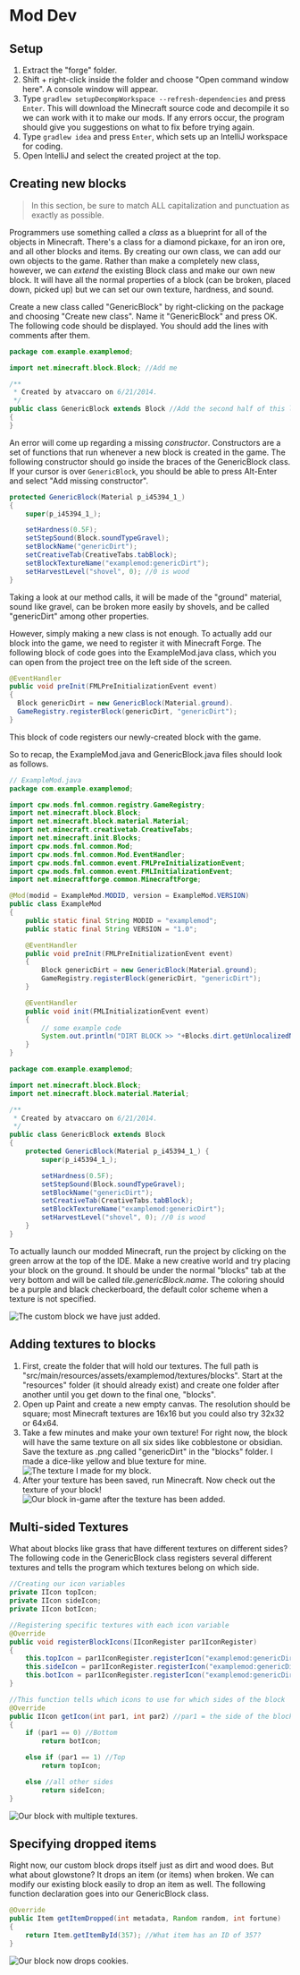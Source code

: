 # Mod Dev

## Setup

1. Extract the "forge" folder.
1. Shift + right-click inside the folder and choose "Open command window here". A console window will appear.
1. Type `gradlew setupDecompWorkspace --refresh-dependencies` and press `Enter`. This will download the Minecraft source code and decompile it so we can work with it to make our mods. If any errors occur, the program should give you suggestions on what to fix before trying again.
1. Type `gradlew idea` and press `Enter`, which sets up an IntelliJ workspace for coding.
1. Open IntelliJ and select the created project at the top.

## Creating new blocks

> In this section, be sure to match ALL capitalization and punctuation as exactly as possible.

Programmers use something called a _class_ as a blueprint for all of the objects in Minecraft. There's a class for a diamond pickaxe, for an iron ore, and all other blocks and items. By creating our own class, we can add our own objects to the game. Rather than make a completely new class, however, we can _extend_ the existing Block class and make our own new block. It will have all the normal properties of a block (can be broken, placed down, picked up) but we can set our own texture, hardness, and sound.

Create a new class called "GenericBlock" by right-clicking on the package and choosing "Create new class". Name it "GenericBlock" and press OK. The following code should be displayed. You should add the lines with comments after them.

```java
package com.example.examplemod;

import net.minecraft.block.Block; //Add me

/**
 * Created by atvaccaro on 6/21/2014.
 */
public class GenericBlock extends Block //Add the second half of this line
{
}
```

An error will come up regarding a missing _constructor_. Constructors are a set of functions that run whenever a new block is created in the game. The following constructor should go inside the braces of the GenericBlock class. If your cursor is over `GenericBlock`, you should be able to press Alt-Enter and select "Add missing constructor".

```java
protected GenericBlock(Material p_i45394_1_)
{
    super(p_i45394_1_);

    setHardness(0.5F);
    setStepSound(Block.soundTypeGravel);
    setBlockName("genericDirt");
    setCreativeTab(CreativeTabs.tabBlock);
    setBlockTextureName("examplemod:genericDirt");
    setHarvestLevel("shovel", 0); //0 is wood
}
```

Taking a look at our method calls, it will be made of the "ground" material, sound like gravel, can be broken more easily by shovels, and be called "genericDirt" among other properties.

However, simply making a new class is not enough. To actually add our block into the game, we need to register it with Minecraft Forge. The following block of code goes into the ExampleMod.java class, which you can open from the project tree on the left side of the screen.

```java
@EventHandler
public void preInit(FMLPreInitializationEvent event)
{
  Block genericDirt = new GenericBlock(Material.ground).
  GameRegistry.registerBlock(genericDirt, "genericDirt");
}
```

This block of code registers our newly-created block with the game.

So to recap, the ExampleMod.java and GenericBlock.java files should look as follows.

```java
// ExampleMod.java
package com.example.examplemod;

import cpw.mods.fml.common.registry.GameRegistry;
import net.minecraft.block.Block;
import net.minecraft.block.material.Material;
import net.minecraft.creativetab.CreativeTabs;
import net.minecraft.init.Blocks;
import cpw.mods.fml.common.Mod;
import cpw.mods.fml.common.Mod.EventHandler;
import cpw.mods.fml.common.event.FMLPreInitializationEvent;
import cpw.mods.fml.common.event.FMLInitializationEvent;
import net.minecraftforge.common.MinecraftForge;

@Mod(modid = ExampleMod.MODID, version = ExampleMod.VERSION)
public class ExampleMod
{
    public static final String MODID = "examplemod";
    public static final String VERSION = "1.0";

    @EventHandler
    public void preInit(FMLPreInitializationEvent event)
    {
        Block genericDirt = new GenericBlock(Material.ground);
        GameRegistry.registerBlock(genericDirt, "genericDirt");
    }

    @EventHandler
    public void init(FMLInitializationEvent event)
    {
		// some example code
        System.out.println("DIRT BLOCK >> "+Blocks.dirt.getUnlocalizedName());
    }
}
```

```java
package com.example.examplemod;

import net.minecraft.block.Block;
import net.minecraft.block.material.Material;

/**
 * Created by atvaccaro on 6/21/2014.
 */
public class GenericBlock extends Block
{
    protected GenericBlock(Material p_i45394_1_) {
        super(p_i45394_1_);

        setHardness(0.5F);
        setStepSound(Block.soundTypeGravel);
        setBlockName("genericDirt");
        setCreativeTab(CreativeTabs.tabBlock);
        setBlockTextureName("examplemod:genericDirt");
        setHarvestLevel("shovel", 0); //0 is wood
    }
}
```

To actually launch our modded Minecraft, run the project by clicking on the green arrow at the top of the IDE. Make a new creative world and try placing your block on the ground. It should be under the normal "blocks" tab at the very bottom and will be called _tile.genericBlock.name_. The coloring should be a purple and black checkerboard, the default color scheme when a texture is not specified.

![The custom block we have just added.](images/section_3/block_initial.png)

## Adding textures to blocks

1. First, create the folder that will hold our textures. The full path is "src/main/resources/assets/examplemod/textures/blocks". Start at the "resources" folder (it should already exist) and create one folder after another until you get down to the final one, "blocks".
1. Open up Paint and create a new empty canvas. The resolution should be square; most Minecraft textures are 16x16 but you could also try 32x32 or 64x64.
1. Take a few minutes and make your own texture! For right now, the block will have the same texture on all six sides like cobblestone or obsidian. Save the texture as .png called "genericDirt" in the "blocks" folder. I made a dice-like yellow and blue texture for mine.
  ![The texture I made for my block.](images/section_3/block_texture.png)
1. After your texture has been saved, run Minecraft. Now check out the texture of your block!
  ![Our block in-game after the texture has been added.](images/section_3/block_texture_ingame.png)

## Multi-sided Textures

What about blocks like grass that have different textures on different sides? The following code in the GenericBlock class registers several different textures and tells the program which textures belong on which side.

```java
//Creating our icon variables
private IIcon topIcon;
private IIcon sideIcon;
private IIcon botIcon;

//Registering specific textures with each icon variable
@Override
public void registerBlockIcons(IIconRegister par1IconRegister)
{
    this.topIcon = par1IconRegister.registerIcon("examplemod:genericDirtTop");
    this.sideIcon = par1IconRegister.registerIcon("examplemod:genericDirt");
    this.botIcon = par1IconRegister.registerIcon("examplemod:genericDirtBot");
}

//This function tells which icons to use for which sides of the block
@Override
public IIcon getIcon(int par1, int par2) //par1 = the side of the block
{
    if (par1 == 0) //Bottom
        return botIcon;

    else if (par1 == 1) //Top
        return topIcon;

    else //all other sides
        return sideIcon;
}
```

![Our block with multiple textures.](images/section_3/block_texture_multiple.png)

## Specifying dropped items

Right now, our custom block drops itself just as dirt and wood does. But what about glowstone? It drops an item (or items) when broken. We can modify our existing block easily to drop an item as well. The following function declaration goes into our GenericBlock class.

```java
@Override
public Item getItemDropped(int metadata, Random random, int fortune)
{
    return Item.getItemById(357); //What item has an ID of 357?
}
```

![Our block now drops cookies.](images/section_3/block_cookies.png)
